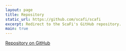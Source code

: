 ```yaml
---
layout: page
title: Repository
static_url: https://github.com/scafi/scafi
excerpt: Redirect to the ScaFi's GitHub repository.
main: true
---
```


[Repository on GitHub](https://github.com/scafi/scafi)
